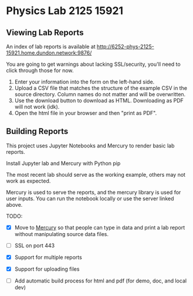 # Physics Lab 2125 15921

## Viewing Lab Reports

An index of lab reports is available at http://6252-phys-2125-15921.home.dundon.network:9876/

You are going to get warnings about lacking SSL/security, you'll need to click through those for now.

1. Enter your information into the form on the left-hand side.
1. Upload a CSV file that matches the structure of the example CSV in the source directory. Column names do not matter and will be overwritten.
1. Use the download button to download as HTML. Downloading as PDF will not work (idk).
1. Open the html file in your browser and then "print as PDF".

## Building Reports

This project uses Jupyter Notebooks and Mercury to render basic lab reports.

Install Jupyter lab and Mercury with Python pip

The most recent lab should serve as the working example, others may not work as expected.

Mercury is used to serve the reports, and the mercury library is used for user inputs. You can run the notebook locally or use the server linked above.

TODO:

- [x] Move to [Mercury](https://runmercury.com/) so that people can type in data and print a lab report without manipulating source data files.
- [ ] SSL on port 443
- [x] Support for multiple reports
- [x] Support for uploading files
- [ ] Add automatic build process for html and pdf (for demo, doc, and local dev)

